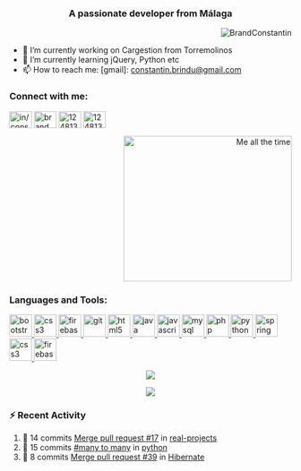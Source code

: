 <!-- 
[![banner](./images/BannerImg.svg)](https://caspertheghost.me)
[![Header](https://raw.githubusercontent.com/zaifastafa/zaifastafa/master/assets/header.jpeg "Header")](https://huzaifamustafa.com/)
-->

<h3 align="center">A passionate developer from Málaga</h3>
<p align="right"> <img src="https://komarev.com/ghpvc/?username=BrandConstantin" alt="BrandConstantin" /> </p>

<!--
**BrandConstantin/BrandConstantin** is a ✨ _special_ ✨ repository because its `README.md` (this file) appears on your GitHub profile.
Here are some ideas to get you started:-->
- 🔭 I’m currently working on Cargestion from Torremolinos
- 🌱 I’m currently learning jQuery, Python etc
- 📫 How to reach me: [gmail]: constantin.brindu@gmail.com
<!-- - 👯 I’m looking to collaborate on ... 
- 🤔 I’m looking for help with ... 
- 💬 Ask me about ...
- 😄 Pronouns: ...
- ⚡ Fun fact: ...-->

<!-- [![Header](https://raw.githubusercontent.com/th3c0d3br34ker/th3c0d3br34ker/master/code.gif)](https://github.com/BrandConstantin?tab=repositories) -->

<!--
the original project  https://github.com/anuraghazra/github-readme-stats#customization
-->

<h3>Connect with me:</h3>
<p align="left" style="display:inline">
<a href="https://linkedin.com/in/in/constantin-brindusoiu/" target="blank"><img align="center" src="https://cdn.jsdelivr.net/npm/simple-icons@3.0.1/icons/linkedin.svg" alt="in/constantin-brindusoiu/" height="30" width="40" /></a>
<a href="https://www.hackerrank.com/brand_constantin" target="blank"><img align="center" src="https://cdn.jsdelivr.net/npm/simple-icons@3.0.1/icons/hackerrank.svg" alt="brand_constantin" height="30" width="40" /></a>
  <a href="https://stackoverflow.com/users/8719215/brandconstantin" target="blank"><img align="center" src="https://cdn.jsdelivr.net/npm/simple-icons@3.0.1/icons/stackoverflow.svg" alt="1248133" height="30" width="40" /></a>
    <a href="https://profile.codersrank.io/user/brandconstantin" target="blank"><img align="center" src="https://cdn.jsdelivr.net/npm/simple-icons@3.0.1/icons/codersrank.svg" alt="1248133" height="30" width="40" /></a>
</p>

<p align="right">
<img src="https://raw.githubusercontent.com/th3c0d3br34ker/th3c0d3br34ker/master/code.gif" title="Me all the time" width="300px" height="260px"/>
</p>


<h3 align="left">Languages and Tools:</h3>
<p align="left">
<a href="https://getbootstrap.com" target="_blank"> <img src="https://devicons.github.io/devicon/devicon.git/icons/bootstrap/bootstrap-plain.svg" alt="bootstrap" width="40" height="40"/> </a> <a href="https://www.w3schools.com/css/" target="_blank"> <img src="https://devicons.github.io/devicon/devicon.git/icons/css3/css3-original-wordmark.svg" alt="css3" width="40" height="40"/> </a> <a href="https://firebase.google.com/" target="_blank"> <img src="https://www.vectorlogo.zone/logos/firebase/firebase-icon.svg" alt="firebase" width="40" height="40"/> </a> <a href="https://git-scm.com/" target="_blank"> <img src="https://www.vectorlogo.zone/logos/git-scm/git-scm-icon.svg" alt="git" width="40" height="40"/> </a> <a href="https://www.w3.org/html/" target="_blank"> <img src="https://devicons.github.io/devicon/devicon.git/icons/html5/html5-original-wordmark.svg" alt="html5" width="40" height="40"/> </a> <a href="https://www.java.com" target="_blank"> <img src="https://devicons.github.io/devicon/devicon.git/icons/java/java-original-wordmark.svg" alt="java" width="40" height="40"/> </a> <a href="https://developer.mozilla.org/en-US/docs/Web/JavaScript" target="_blank"> <img src="https://devicons.github.io/devicon/devicon.git/icons/javascript/javascript-original.svg" alt="javascript" width="40" height="40"/> </a> <a href="https://www.mysql.com/" target="_blank"> <img src="https://devicons.github.io/devicon/devicon.git/icons/mysql/mysql-original-wordmark.svg" alt="mysql" width="40" height="40"/> </a> <a href="https://www.php.net" target="_blank"> <img src="https://devicons.github.io/devicon/devicon.git/icons/php/php-original.svg" alt="php" width="40" height="40"/> </a> <a href="https://www.python.org" target="_blank"> <img src="https://devicons.github.io/devicon/devicon.git/icons/python/python-original.svg" alt="python" width="40" height="40"/> </a> <a href="https://spring.io/" target="_blank"> <img src="https://www.vectorlogo.zone/logos/springio/springio-icon.svg" alt="spring" width="40" height="40"/> </a> <a href="https://www.w3schools.com/css/" target="_blank"> <img src="https://devicons.github.io/devicon/devicon.git/icons/css3/css3-original-wordmark.svg" alt="css3" width="40" height="40"/> </a><a href="https://firebase.google.com/" target="_blank"> <img src="https://www.vectorlogo.zone/logos/firebase/firebase-icon.svg" alt="firebase" width="40" height="40"/> </a>
</p>



<p align="center">
  <a href="https://github.com/BrandConstantin?tab=repositories">
    <img align="center" src="https://github-readme-stats.vercel.app/api?username=BrandConstantin&show_icons=true&theme=gruvbox" />
  </a>
</p>
<p align="center">
  <a href="https://github.com/BrandConstantin?tab=repositories">
    <img align="center" src="https://github-readme-stats.vercel.app/api/top-langs/?username=BrandConstantin&langs_count=8" />
  </a>
</p>

### ⚡ Recent Activity
1. 🎉 14 commits [Merge pull request #17](https://github.com/BrandConstantin/real-projects/commit/e1c077faaa03707ee1d2ff4726ee0e2e6ed6c379) in [real-projects](https://github.com/BrandConstantin/real-projects)
2. 💪 15 commits [#many to many](https://github.com/BrandConstantin/python/commit/4f30891ec197d147c464e451144f7e8e001afcc5) in [python](https://github.com/BrandConstantin/python)
3. 🎉 8 commits [Merge pull request #39](https://github.com/BrandConstantin/Hibernate/commit/9cb308c8fc848b70637728eb5d3ae73ff457a5a1) in [Hibernate](https://github.com/BrandConstantin/Hibernate)

<!--[![BrandConstantin wakatime stats](https://github-readme-stats.vercel.app/api/wakatime?username=BrandConstantin)](https://github.com/BrandConstantin?tab=repositories)-->

<!--
## 🔧 Technologies & Tools
<!-- https://shields.io 
![](https://img.shields.io/badge/Editor-IntelliJ_IDEA-informational?style=for-the-badge&logo=intellij-idea&logoColor=white&color=orange)
![](https://img.shields.io/badge/Code-Python-informational?style=for-the-badge&logo=python&logoColor=white&color=orange)
![](https://img.shields.io/badge/Code-JavaScript-informational?style=for-the-badge&logo=javascript&logoColor=white&color=orange)
![](https://img.shields.io/badge/Code-Java-informational?style=for-the-badge&logo=java&logoColor=white&color=orange)
![](https://img.shields.io/badge/Code-PHP-informational?style=for-the-badge&logo=php&logoColor=white&color=orange)
-->

